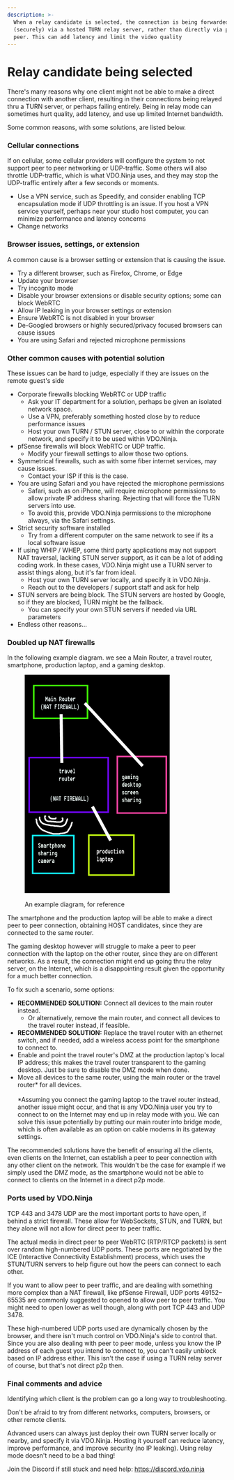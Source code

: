 ```yaml
---
description: >-
  When a relay candidate is selected, the connection is being forwarded
  (securely) via a hosted TURN relay server, rather than directly via peer to
  peer. This can add latency and limit the video quality
---
```


# Relay candidate being selected

There's many reasons why one client might not be able to make a direct connection with another client, resulting in their connections being relayed thru a TURN server, or perhaps failing entirely. Being in relay mode can sometimes hurt quality, add latency, and use up limited Internet bandwidth.

Some common reasons, with some solutions, are listed below.

### Cellular connections

If on cellular, some cellular providers will configure the system to not support peer to peer networking or UDP-traffic. Some others will also throttle UDP-traffic, which is what VDO.Ninja uses, and they may stop the UDP-traffic entirely after a few seconds or moments.

* Use a VPN service, such as Speedify, and consider enabling TCP encapsulation mode if UDP throttling is an issue. If you host a VPN service yourself, perhaps near your studio host computer, you can minimize performance and latency concerns
* Change networks

### Browser issues, settings, or extension

A common cause is a browser setting or extension that is causing the issue.

* Try a different browser, such as Firefox, Chrome, or Edge
* Update your browser
* Try incognito mode
* Disable your browser extensions or disable security options; some can block WebRTC
* Allow IP leaking in your browser settings or extension
* Ensure WebRTC is not disabled in your browser
* De-Googled browsers or highly secured/privacy focused browsers can cause issues
* You are using Safari and rejected microphone permissions

### Other common causes with potential solution

These issues can be hard to judge, especially if they are issues on the remote guest's side

* Corporate firewalls blocking WebRTC or UDP traffic
  * Ask your IT department for a solution, perhaps be given an isolated network space.
  * Use a VPN, preferably something hosted close by to reduce performance issues
  * Host your own TURN / STUN server, close to or within the corporate network, and specify it to be used within VDO.Ninja.
* pfSense firewalls will block WebRTC or UDP traffic.
  * Modify your firewall settings to allow those two options.
* Symmetrical firewalls, such as with some fiber internet services, may cause issues.
  * Contact your ISP if this is the case.
* You are using Safari and you have rejected the microphone permissions
  * Safari, such as on iPhone, will require microphone permissions to allow private IP address sharing. Rejecting that will force the TURN servers into use.
  * To avoid this, provide VDO.Ninja permissions to the microphone always, via the Safari settings.
* Strict security software installed
  * Try from a different computer on the same network to see if its a local software issue
* If using WHIP / WHEP, some third party applications may not support NAT traversal, lacking STUN server support, as it can be a lot of adding coding work. In these cases, VDO.Ninja might use a TURN server to assist things along, but it's far from ideal.
  * Host your own TURN server locally, and specify it in VDO.Ninja.
  * Reach out to the developers / support staff and ask for help
* STUN servers are being block. The STUN servers are hosted by Google, so if they are blocked, TURN might be the fallback.&#x20;
  * You can specify your own STUN servers if needed via URL parameters
* Endless other reasons...

### Doubled up NAT firewalls

In the following example diagram. we see a Main Router, a travel router, smartphone, production laptop, and a gaming desktop.&#x20;

<figure><img src="../.gitbook/assets/image (1) (1) (1) (1) (1) (1) (1) (1) (1) (1) (1) (1) (1) (1) (1) (1) (1) (1) (1) (1) (1) (1) (1).png" alt="" width="333"><figcaption><p>An example diagram, for reference</p></figcaption></figure>

The smartphone and the production laptop will be able to make a direct peer to peer connection, obtaining HOST candidates, since they are connected to the same router.

The gaming desktop however will struggle to make a peer to peer connection with the laptop on the other router, since they are on different networks. As a result, the connection might end up going thru the relay server, on the Internet, which is a disappointing result given the opportunity for a much better connection.

To fix such a scenario, some options:

* **RECOMMENDED SOLUTION:** Connect all devices to the main router instead.
  * Or alternatively, remove the main router, and connect all devices to the travel router instead, if feasible.
* **RECOMMENDED SOLUTION:** Replace the travel router with an ethernet switch, and if needed, add a wireless access point for the smartphone to connect to.
* Enable and point the travel router's DMZ at the production laptop's local IP address; this makes the travel router transparent to the gaming desktop. Just be sure to disable the DMZ mode when done.
* Move all devices to the same router, using the main router or the travel router\* for all devices.\
  \
  \*Assuming you connect the gaming laptop to the travel router instead, another issue might occur, and that is any VDO.Ninja user you try to connect to on the Internet may end up in relay mode with you. We can solve this issue potentially by putting our main router into bridge mode, which is often available as an option on cable modems in its gateway settings.

The recommended solutions have the benefit of ensuring all the clients, even clients on the Internet, can establish a peer to peer connection with any other client on the network. This wouldn't be the case for example if we simply used the DMZ mode, as the smartphone would not be able to connect to clients on the Internet in a direct p2p mode.

### Ports used by VDO.Ninja

TCP 443 and 3478 UDP are the most important ports to have open, if behind a strict firewall. These allow for WebSockets, STUN, and TURN, but they alone will not allow for direct peer to peer traffic.

The actual media in direct peer to peer WebRTC (RTP/RTCP packets) is sent over random high-numbered UDP ports. These ports are negotiated by the ICE (Interactive Connectivity Establishment) process, which uses the STUN/TURN servers to help figure out how the peers can connect to each other.

If you want to allow peer to peer traffic, and are dealing with something more complex than a NAT firewall, like pfSense Firewall, UDP ports 49152–65535 are commonly suggested to opened to allow peer to peer traffic. You might need to open lower as well though, along with port TCP 443 and UDP 3478.

These high-numbered UDP ports used are dynamically chosen by the browser, and there isn't much control on VDO.Ninja's side to control that. Since you are also dealing with peer to peer mode, unless you know the IP address of each guest you intend to connect to, you can't easily unblock based on IP address either. This isn't the case if using a TURN relay server of course, but that's not direct p2p then.

### Final comments and advice

Identifying which client is the problem can go a long way to troubleshooting.

Don't be afraid to try from different networks, computers, browsers, or other remote clients.

Advanced users can always just deploy their own TURN server locally or nearby, and specify it via VDO.Ninja. Hosting it yourself can reduce latency, improve performance, and improve security (no IP leaking). Using relay mode doesn't need to be a bad thing!

Join the Discord if still stuck and need help: [https://discord.vdo.ninja ](https://discord.vdo.ninja)

